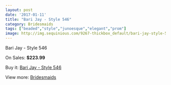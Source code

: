 ```yaml
---
layout: post
date: '2017-01-11'
title: "Bari Jay - Style 546"
category: Bridesmaids
tags: ["beaded","style","junoesque","elegant","prom"]
image: http://img.sequinious.com/9267-thickbox_default/bari-jay-style-546.jpg
---
```

Bari Jay - Style 546

On Sales: **$223.99**
<a href="https://www.sequinious.com/bridesmaids/3975-bari-jay-style-546.html"><amp-img layout="responsive" width="600" height="600" src="//img.sequinious.com/9267-thickbox_default/bari-jay-style-546.jpg" alt="Bari Jay - Style 546 0" /></a>
<a href="https://www.sequinious.com/bridesmaids/3975-bari-jay-style-546.html"><amp-img layout="responsive" width="600" height="600" src="//img.sequinious.com/9268-thickbox_default/bari-jay-style-546.jpg" alt="Bari Jay - Style 546 1" /></a>

Buy it: [Bari Jay - Style 546](https://www.sequinious.com/bridesmaids/3975-bari-jay-style-546.html "Bari Jay - Style 546")

View more: [Bridesmaids](https://www.sequinious.com/3-bridesmaids "Bridesmaids")